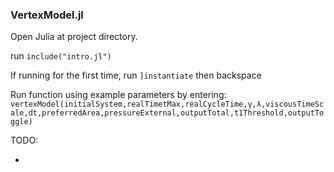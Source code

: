 ### VertexModel.jl

Open Julia at project directory.

run `include("intro.jl")`

If running for the first time, run `]instantiate` then backspace

Run function using example parameters by entering:
`vertexModel(initialSystem,realTimetMax,realCycleTime,γ,λ,viscousTimeScale,dt,preferredArea,pressureExternal,outputTotal,t1Threshold,outputToggle)`

TODO:

-
